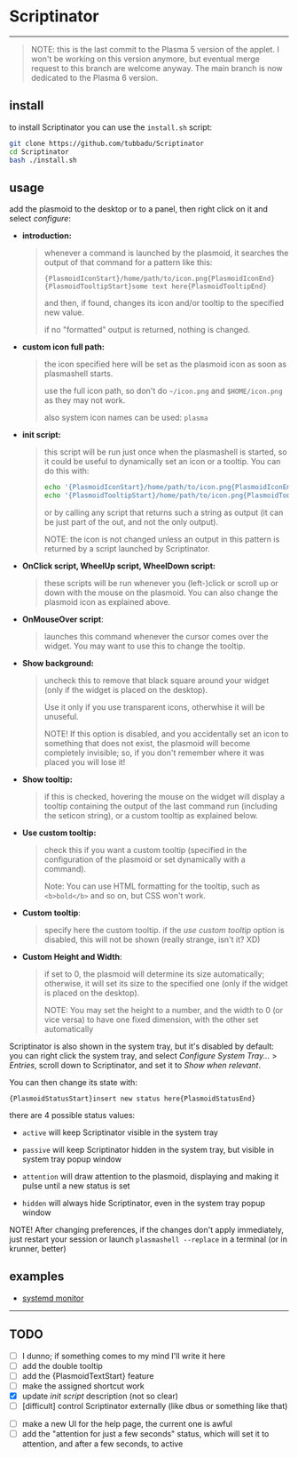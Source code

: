 # Scriptinator

---

> NOTE: this is the last commit to the Plasma 5 version of the applet. I won't be working on this version anymore, but eventual merge request to this branch are welcome anyway. The main branch is now dedicated to the Plasma 6 version.

## install

to install Scriptinator you can use the `install.sh` script:

```bash
git clone https://github.com/tubbadu/Scriptinator
cd Scriptinator
bash ./install.sh
```

## usage

add the plasmoid to the desktop or to a panel, then right click on it and select *configure*:

* **introduction:** 
  
  > whenever a command is launched by the plasmoid, it searches the output of that command for a pattern like this:
  > 
  > ```
  > {PlasmoidIconStart}/home/path/to/icon.png{PlasmoidIconEnd}
  > {PlasmoidTooltipStart}some text here{PlasmoidTooltipEnd} 
  > ```
  > 
  > and then, if found, changes its icon and/or tooltip to the specified new value.
  > 
  > if no "formatted" output is returned, nothing is changed.
+ **custom icon full path:**
  
  > the icon specified here will be set as the plasmoid icon as soon as plasmashell starts.
  > 
  > use the full icon path, so don't do `~/icon.png` and `$HOME/icon.png` as they may not work.
  > 
  > also system icon names can be used: `plasma`
* **init script:**
  
  > this script will be run just once when the plasmashell is started, so it could be useful to dynamically set an icon or a tooltip. You can do this with:
  > 
  > ```bash
  > echo '{PlasmoidIconStart}/home/path/to/icon.png{PlasmoidIconEnd}'  
  > echo '{PlasmoidTooltipStart}/home/path/to/icon.png{PlasmoidTooltipEnd}'  
  > ```
  > 
  > or by calling any script that returns such a string as output (it can be just part of the out, and not the only output).
  > 
  > NOTE: the icon is not changed unless an output in this pattern is returned by a script launched by Scriptinator.
+ **OnClick script, WheelUp script, WheelDown script:**
  
  > these scripts will be run whenever you (left-)click or scroll up or down with the mouse on the plasmoid. You can also change the plasmoid icon as explained above.

+ **OnMouseOver script**:
  
  > launches this command whenever the cursor comes over the widget. You may want to use this to change the tooltip.

+ **Show background:**
  
  > uncheck this to remove that black square around your widget (only if the widget is placed on the desktop).
  > 
  > Use it only if you use transparent icons, otherwhise it will be unuseful.
  > 
  > NOTE! If this option is disabled, and you accidentally set an icon to something that does not exist, the plasmoid will become completely invisible; so, if you don't remember where it was placed you will lose it!

+ **Show tooltip:**
  
  > if this is checked, hovering the mouse on the widget will display a tooltip containing the output of the last command run (including the seticon string), or a custom tooltip as explained below.

+ **Use custom tooltip:**
  
  > check this if you want a custom tooltip (specified in the configuration of the plasmoid or set dynamically with a command).
  > 
  > Note: You can use HTML formatting for the tooltip, such as `<b>bold</b>` and so on, but CSS won't work.

+ **Custom tooltip**:
  
  > specify here the custom tooltip. if the *use custom tooltip* option is disabled, this will not be shown (really strange, isn't it? XD)

+ **Custom Height and Width**:
  
  > if set to 0, the plasmoid will determine its size automatically; otherwise, it will set its size to the specified one (only if the widget is placed on the desktop).
  > 
  > NOTE: You may set the height to a number, and the width to 0 (or vice versa) to have one fixed dimension, with the other set automatically

Scriptinator is also shown in the system tray, but it's disabled by default: you can right click the system tray, and select *Configure System Tray...* > *Entries*, scroll down to Scriptinator, and set it to *Show when relevant*.

You can then change its state with:

```
{PlasmoidStatusStart}insert new status here{PlasmoidStatusEnd}
```

there are 4 possible status values:

* `active` will keep Scriptinator visible in the system tray

* `passive` will keep Scriptinator hidden in the system tray, but visible in system tray popup window

* `attention` will draw attention to the plasmoid, displaying and making it pulse until a new status is set

* `hidden` will always hide Scriptinator, even in the system tray popup window



NOTE! After changing preferences, if the changes don't apply immediately, just restart your session or launch `plasmashell --replace` in a terminal (or in krunner, better) 

## examples

 * [systemd monitor](examples/systemd-monitor/README.md)

---

## TODO

* [ ] I dunno; if something comes to my mind I'll write it here
* [ ] add the double tooltip
* [ ] add the {PlasmoidTextStart} feature
* [ ] make the assigned shortcut work
* [x] update *init script* description (not so clear)
* [ ] [difficult] control Scriptinator externally (like dbus or something like that)
- [ ] make a new UI for the help page, the current one is awful
- [ ] add the "attention for just a few seconds" status, which will set it to attention, and after a few seconds, to active
